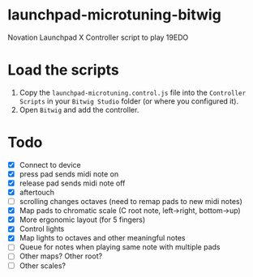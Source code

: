 # launchpad-microtuning-bitwig
Novation Launchpad X Controller script to play 19EDO

# Load the scripts

1. Copy the `launchpad-microtuning.control.js` file into the `Controller Scripts` in your `Bitwig Studio` folder (or where you configured it).
2. Open `Bitwig` and add the controller.

# Todo

- [X] Connect to device
- [X] press pad sends midi note on
- [X] release pad sends midi note off
- [X] aftertouch
- [ ] scrolling changes octaves (need to remap pads to new midi notes)
- [X] Map pads to chromatic scale (C root note, left->right, bottom->up)
- [X] More ergonomic layout (for 5 fingers)
- [X] Control lights
- [X] Map lights to octaves and other meaningful notes
- [ ] Queue for notes when playing same note with multiple pads
- [ ] Other maps? Other root?
- [ ] Other scales?
